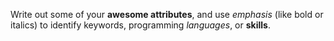 Write out some of your **awesome attributes**, and use *emphasis* (like bold or italics) to identify keywords, programming _languages_, or __skills__. 

